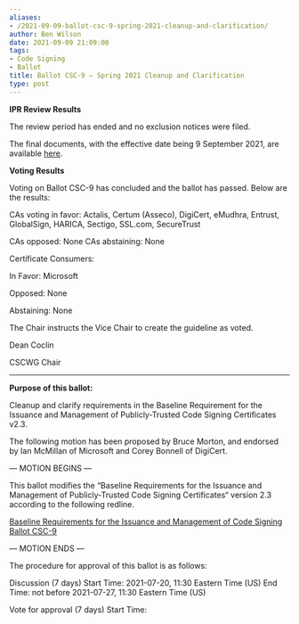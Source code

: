 ```yaml
---
aliases:
- /2021-09-09-ballot-csc-9-spring-2021-cleanup-and-clarification/
author: Ben Wilson
date: 2021-09-09 21:09:00
tags:
- Code Signing
- Ballot
title: Ballot CSC-9 – Spring 2021 Cleanup and Clarification
type: post
---
```


**IPR Review Results**

The review period has ended and no exclusion notices were filed.

The final documents, with the effective date being 9 September 2021, are available [here](/working-groups/code-signing/documents/).

**Voting Results**

Voting on Ballot CSC-9 has concluded and the ballot has passed. Below are the results:

CAs voting in favor: Actalis, Certum (Asseco), DigiCert, eMudhra, Entrust, GlobalSign, HARICA, Sectigo, SSL.com, SecureTrust

CAs opposed: None
CAs abstaining: None

Certificate Consumers:

In Favor: Microsoft

Opposed: None

Abstaining: None

The Chair instructs the Vice Chair to create the guideline as voted.

Dean Coclin

CSCWG Chair

______________________________________________________________________

**Purpose of this ballot:**

Cleanup and clarify requirements in the Baseline Requirement for the Issuance and Management of Publicly-Trusted Code Signing Certificates v2.3.

The following motion has been proposed by Bruce Morton, and endorsed by Ian McMillan of Microsoft and Corey Bonnell of DigiCert.

— MOTION BEGINS —

This ballot modifies the “Baseline Requirements for the Issuance and Management of Publicly‐Trusted Code Signing Certificates“ version 2.3 according to the following redline.

[Baseline Requirements for the Issuance and Management of Code Signing Ballot CSC-9][1]

— MOTION ENDS —

The procedure for approval of this ballot is as follows:

Discussion (7 days) Start Time: 2021-07-20, 11:30 Eastern Time (US) End Time: not before 2021-07-27, 11:30 Eastern Time (US)

Vote for approval (7 days) Start Time:

[1]: /uploads/baseline_requirements_for_the_issuance_and_management_of_code_signing_csc-9_redline.pdf
